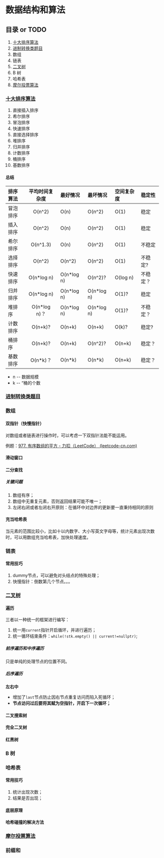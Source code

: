 # 数据结构和算法

## 目录 or TODO

1. [十大排序算法](https://github.com/CNJasonChio/Interview-oriented-Notes/blob/master/1.%20Algorithm/1.%20%E5%8D%81%E5%A4%A7%E6%8E%92%E5%BA%8F%E7%AE%97%E6%B3%95.md)
2. [进制转换类题目](https://github.com/CNJasonChio/Interview-oriented-Notes/blob/master/1.%20Algorithm/2.%20%E8%BF%9B%E5%88%B6%E8%BD%AC%E6%8D%A2.md)
3. 数组
4. 链表
5. [二叉树](https://github.com/CNJasonChio/Interview-oriented-Notes/blob/master/1.%20Algorithm/5.%20%E4%BA%8C%E5%8F%89%E6%A0%91.md)
6. B 树
7. 哈希表
8. [摩尔投票算法](https://github.com/CNJasonChio/Interview-oriented-Notes/blob/master/1.%20Algorithm/8.%20%E6%91%A9%E5%B0%94%E6%8A%95%E7%A5%A8%E7%AE%97%E6%B3%95.md)

### [十大排序算法](https://github.com/CNJasonChio/Interview-oriented-Notes/blob/master/1.%20Algorithm/1.%20%E5%8D%81%E5%A4%A7%E6%8E%92%E5%BA%8F%E7%AE%97%E6%B3%95.md)

1. 直接插入排序
2. 希尔排序
3. 冒泡排序
4. 快速排序
5. 直接选择排序
6. 堆排序
7. 归并排序
8. 计数排序
9. 桶排序
10. 基数排序

#### 总结

| 排序算法 | 平均时间复杂度 | 最好情况   | 最坏情况   | 空间复杂度 | 稳定性   |
| :------- | :------------: | :--------- | :--------- | :--------- | :------- |
| 冒泡排序 |     O(n^2)     | O(n)       | O(n^2)     | O(1)       | 稳定     |
| 插入排序 |     O(n^2)     | O(n)       | O(n^2)     | O(1)       | 稳定     |
| 希尔排序 |    O(n^1.3)    | O(n)       | O(n^2)     | O(1)       | 不稳定   |
| 选择排序 |     O(n^2)     | O(n^2)     | O(n^2)     | O(1)       | 不稳定?  |
| 快速排序 |   O(n*log n)   | O(n*log n) | O(n^2)?    | O(log n)   | 不稳定？ |
| 归并排序 |   O(n*log n)   | O(n*log n) | O(n*log n) | O(1)?      | 稳定     |
| 堆排序   |  O(n*log n)？  | O(n*log n) | O(n*log n) | O(1)?      | 不稳定？ |
| 计数排序 |    O(n+k)?     | O(n+k)     | O(n+k)     | O(k)?      | 稳定?    |
| 桶排序   |    O(n+k)?     | O(n+k)     | O(n^2)?    | O(n+k)     | 稳定？   |
| 基数排序 |    O(n*k)？    | O(n*k)     | O(n*k)     | O(n+k)     | 稳定？   |

- n -- 数据规模
- k -- “桶的个数

### [进制转换类题目](https://github.com/CNJasonChio/Interview-oriented-Notes/blob/master/1.%20Algorithm/2.%20%E8%BF%9B%E5%88%B6%E8%BD%AC%E6%8D%A2.md)

### 数组	

#### 双指针（快慢指针）

对数组或者链表进行操作时，可以考虑一下双指针法能不能运用。

例题：[977. 有序数组的平方 - 力扣（LeetCode） (leetcode-cn.com)](https://leetcode-cn.com/problems/squares-of-a-sorted-array/)

#### 滑动窗口



#### 二分查找	

##### 关键问题

1. 数组有序；
2. 数组中无重复元素，否则返回结果可能不唯一；
3. 左闭右闭或者左闭右开原则：在循环中对边界的更新要一直秉持相同的原则

#### 充当哈希表

当元素的范围比较小，比如十以内数字、大小写英文字母等，统计元素出现次数时，可以用数组充当哈希表，加快处理速度。

### 链表

#### 常用技巧

1. dummy节点，可以避免对头结点的特殊处理；
2. 快慢指针：倒数第几个节点。。。

### [二叉树](https://github.com/CNJasonChio/Interview-oriented-Notes/blob/master/1.%20Algorithm/5.%20%E4%BA%8C%E5%8F%89%E6%A0%91.md)

#### 遍历

三者以一种统一的框架进行编写：

1. 统一用`current`指针开启循环，并进行遍历；
2. 统一循环结束条件：`while(!stk.empty() || current!=nullptr)`;

##### 前序遍历和中序遍历

只是单纯的处理节点的位置不同。

##### 后序遍历

**左右中**

- 增加了`last`节点防止因右节点重复访问而陷入死循环；
- **节点访问过后要将其赋为空指针，开启下一次循环；**

#### 二叉搜索树



#### 完全二叉树



#### 红黑树

### B 树

### 哈希表

#### 常用技巧

1. 统计出现次数；
2. 结果是否出现；

#### 底层原理

#### 哈希碰撞的解决方法



###  [摩尔投票算法](https://github.com/CNJasonChio/Interview-oriented-Notes/blob/master/1.%20Algorithm/8.%20%E6%91%A9%E5%B0%94%E6%8A%95%E7%A5%A8%E7%AE%97%E6%B3%95.md)

### 前缀和
